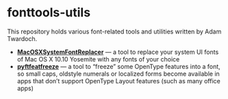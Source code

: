 # fonttools-utils
This repository holds various font-related tools and utilities written by Adam Twardoch. 

* **[MacOSXSystemFontReplacer](./mac-os-x-system-font-replacer)** — a tool to replace your system UI fonts of Mac OS X 10.10 Yosemite with any fonts of your choice
* **[pyftfeatfreeze](./pyftfeatfreeze)** — a tool to “freeze” some OpenType features into a font, so small caps, oldstyle numerals or localized forms become available in apps that don’t support OpenType Layout features (such as many office apps)